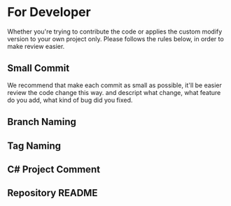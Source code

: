 # For Developer 

Whether you're trying to contribute the code or applies the custom modify version to your own project only. Please follows the rules below, in order to make review easier.

## Small Commit

We recommend that make each commit as small as possible, it'll be easier review the code change this way. and descript what change, what feature do you add, what kind of bug did you fixed.

## Branch Naming

## Tag Naming

## C# Project Comment

## Repository README